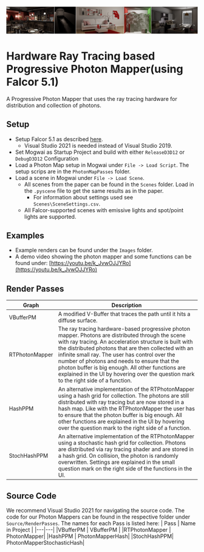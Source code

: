 ![](Docs/images/photonMapperTeaser.png)

# Hardware Ray Tracing based Progressive Photon Mapper(using Falcor 5.1)

A Progressive Photon Mapper that uses the ray tracing hardware for distribution and collection of photons. 

## Setup
- Setup Falcor 5.1 as described [here](./Falcor_5_1_README.md).
	- Visual Studio 2021 is needed instead of Visual Studio 2019.
- Set Mogwai as Startup Project and build with either `ReleaseD3D12` or `DebugD3D12` Configuration
- Load a Photon Map setup in Mogwai under `File -> Load Script`. The setup scrips are in the `PhotonMapPasses` folder.
- Load a scene in Mogwai under `File -> Load Scene`. 
	- All scenes from the paper can be found in the `Scenes` folder. Load in the `.pyscene` file to get the same results as in the paper.
		- For information about settings used see `Scenes\SceneSettings.csv`.
	- All Falcor-supported scenes with emissive lights and spot/point lights are supported. 

## Examples
- Example renders can be found under the `Images` folder.
- A demo video showing the photon mapper and some functions can be found under: [https://youtu.be/k_JvwOJJYRo](https://youtu.be/k_JvwOJJYRo)

## Render Passes
| Graph | Description |
|---|---|
|VBufferPM | A modified V-Buffer that traces the path until it hits a diffuse surface. |
|RTPhotonMapper | The ray tracing hardware-based progressive photon mapper. Photons are distributed through the scene with ray tracing. An acceleration structure is built with the distributed photons that are then collected with an infinite small ray. The user has control over the number of photons and needs to ensure that the photon buffer is big enough. All other functions are explained in the UI by hovering over the question mark to the right side of a function.
|HashPPM | An alternative implementation of the RTPhotonMapper using a hash grid for collection. The photons are still distributed with ray tracing but are now stored in a hash map. Like with the RTPhotonMapper the user has to ensure that the photon buffer is big enough. All other functions are explained in the UI by hovering over the question mark to the right side of a function.
|StochHashPPM | An alternative implementation of the RTPhotonMapper using a stochastic hash grid for collection. Photons are distributed via ray tracing shader and are stored in a hash grid. On collision, the photon is randomly overwritten. Settings are explained in the small question mark on the right side of the functions in the UI.

## Source Code

We recommend Visual Studio 2021 for navigating the source code. The code for our Photon Mappers can be found in the respective folder under `Source/RenderPasses`.
The names for each Pass is listed here:
| Pass | Name in Project |
|---|---|
|VBufferPM | VBufferPM |
|RTPhotonMapper | PhotonMapper|
|HashPPM | PhotonMapperHash|
|StochHashPPM| PhotonMapperStochasticHash|